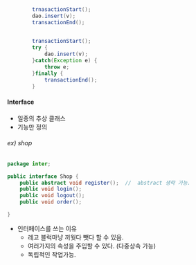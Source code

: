 

``` java
		
		trnasactionStart();
		dao.insert(v);
		transactionEnd();
```

``` java
		
		transactionStart();
		try {
			dao.insert(v);
		}catch(Exception e) {
			throw e;
		}finally {
			transactionEnd();
		}
```



#### Interface

- 일종의 추상 클래스
- 기능만 정의



###### ex) shop

``` java
package inter;

public interface Shop {
	public abstract void register();  //  abstract 생략 가능.
	public void login();
	public void logout();
	public void order();	

}
```

- 인터페이스를 쓰는 이유 
  - 레고 블럭마냥 끼웟다 뺏다 할 수 있음.
  - 여러가지의 속성을 주입할 수 있다. (다중상속 가능)
  - 독립적인 작업가능.

